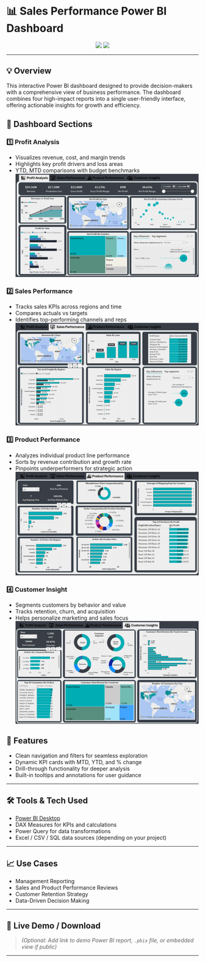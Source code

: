 # 📊 Sales Performance Power BI Dashboard


<div align="center">
  <img src="https://img.shields.io/badge/Tool-Power%20BI-F2C811?style=for-the-badge&logo=powerbi&logoColor=black" />
  <img src="https://img.shields.io/badge/Status-Completed-brightgreen?style=for-the-badge" />
</div>

---

## 💡 Overview

This interactive Power BI dashboard designed to provide decision-makers with a comprehensive view of business performance. The dashboard combines four high-impact reports into a single user-friendly interface, offering actionable insights for growth and efficiency.

## 📁 Dashboard Sections

### 1️⃣ Profit Analysis
- Visualizes revenue, cost, and margin trends
- Highlights key profit drivers and loss areas
- YTD, MTD comparisons with budget benchmarks  
![Profit Analysis](https://github.com/rashikmahmud/Business-Performance-Dashboard/blob/f0ada846dfbc54f654b958c640d288c7f7f853f3/Images/Profit%20Analysis.png)

### 2️⃣ Sales Performance
- Tracks sales KPIs across regions and time
- Compares actuals vs targets
- Identifies top-performing channels and reps  
![Sales Performance](https://github.com/rashikmahmud/Business-Performance-Dashboard/blob/f0ada846dfbc54f654b958c640d288c7f7f853f3/Images/Sales%20Performance.png)

### 3️⃣ Product Performance
- Analyzes individual product line performance
- Sorts by revenue contribution and growth rate
- Pinpoints underperformers for strategic action  
![Product Performance](https://github.com/rashikmahmud/Business-Performance-Dashboard/blob/f0ada846dfbc54f654b958c640d288c7f7f853f3/Images/Product%20Performance.png)

### 4️⃣ Customer Insight
- Segments customers by behavior and value
- Tracks retention, churn, and acquisition
- Helps personalize marketing and sales focus  
![Customer Insight](https://github.com/rashikmahmud/Business-Performance-Dashboard/blob/f0ada846dfbc54f654b958c640d288c7f7f853f3/Images/Customer%20Insgihts.png)


## 🚀 Features

- Clean navigation and filters for seamless exploration
- Dynamic KPI cards with MTD, YTD, and % change
- Drill-through functionality for deeper analysis
- Built-in tooltips and annotations for user guidance

---

## 🛠 Tools & Tech Used

- [Power BI Desktop](https://powerbi.microsoft.com/)
- DAX Measures for KPIs and calculations
- Power Query for data transformations
- Excel / CSV / SQL data sources (depending on your project)

---

## 📈 Use Cases

- Management Reporting
- Sales and Product Performance Reviews
- Customer Retention Strategy
- Data-Driven Decision Making

---

## 🔗 Live Demo / Download

> *(Optional: Add link to demo Power BI report, `.pbix` file, or embedded view if public)*

---

